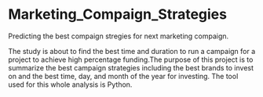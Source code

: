 # Marketing_Compaign_Strategies
Predicting the best compaign stregies for next marketing compaign. 

The study is about to find the best time and duration to run a campaign for a project to achieve high percentage funding.The purpose of this project is to summarize the best campaign strategies including the best brands to invest on and the best time, day, and month of the year for investing. The tool used for this whole analysis is Python. 
